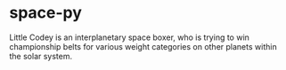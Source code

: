 # space-py
Little Codey is an interplanetary space boxer, who is trying to win championship belts for various weight categories on other planets within the solar system.
